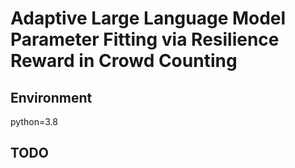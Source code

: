 # Adaptive Large Language Model Parameter Fitting via Resilience Reward in Crowd Counting 

## Environment
python=3.8

## TODO
